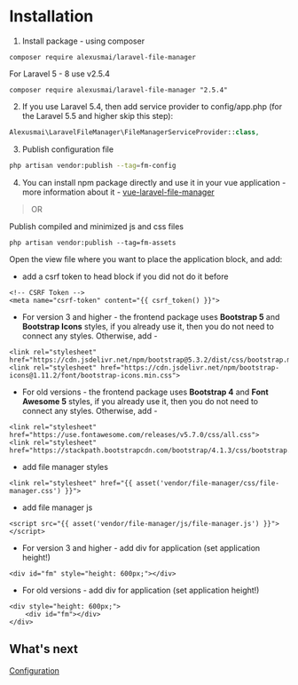 # Installation

1. Install package - using composer

```
composer require alexusmai/laravel-file-manager
```

For Laravel 5 - 8 use v2.5.4

```
composer require alexusmai/laravel-file-manager "2.5.4"
```

2. If you use Laravel 5.4, then add service provider to config/app.php (for the Laravel 5.5 and higher skip this step):

```php
Alexusmai\LaravelFileManager\FileManagerServiceProvider::class,
```

3. Publish configuration file

```bash
php artisan vendor:publish --tag=fm-config
```

4. You can install npm package directly and use it in your vue application - more information about it -
   [vue-laravel-file-manager](https://github.com/alexusmai/vue-laravel-file-manager)

> OR

Publish compiled and minimized js and css files

```
php artisan vendor:publish --tag=fm-assets
```

Open the view file where you want to place the application block, and add:

* add a csrf token to head block if you did not do it before

```
<!-- CSRF Token -->
<meta name="csrf-token" content="{{ csrf_token() }}">
```

* For version 3 and higher - the frontend package uses **Bootstrap 5** and **Bootstrap Icons** styles, if you already use it,
  then you do not need to connect any styles. Otherwise, add -

```
<link rel="stylesheet" href="https://cdn.jsdelivr.net/npm/bootstrap@5.3.2/dist/css/bootstrap.min.css">
<link rel="stylesheet" href="https://cdn.jsdelivr.net/npm/bootstrap-icons@1.11.2/font/bootstrap-icons.min.css">
```

* For old versions - the frontend package uses **Bootstrap 4** and **Font Awesome 5** styles, if you already use it,
  then you do not need to connect any styles. Otherwise, add -

```
<link rel="stylesheet" href="https://use.fontawesome.com/releases/v5.7.0/css/all.css">
<link rel="stylesheet" href="https://stackpath.bootstrapcdn.com/bootstrap/4.1.3/css/bootstrap.min.css">
```

* add file manager styles

```
<link rel="stylesheet" href="{{ asset('vendor/file-manager/css/file-manager.css') }}">
```

* add file manager js

```
<script src="{{ asset('vendor/file-manager/js/file-manager.js') }}"></script>
```

* For version 3 and higher - add div for application (set application height!)

```
<div id="fm" style="height: 600px;"></div>
```    

* For old versions - add div for application (set application height!)

```
<div style="height: 600px;">
    <div id="fm"></div>
</div>
```

## What's next

[Configuration](./configuration.md)
